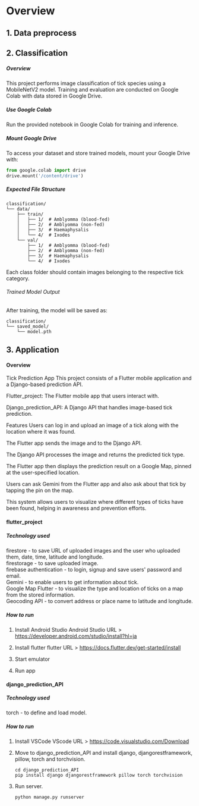 # Overview

## 1. Data preprocess

## 2. Classification

##### Overview

This project performs image classification of tick species using a MobileNetV2 model. Training and evaluation are conducted on Google Colab with data stored in Google Drive.

##### Use Google Colab

Run the provided notebook in Google Colab for training and inference.

##### Mount Google Drive

To access your dataset and store trained models, mount your Google Drive with:

```python
from google.colab import drive
drive.mount('/content/drive')
```

##### Expected File Structure

```
classification/
└── data/
    ├── train/
    │   ├── 1/  # Amblyomma (blood-fed)
    │   ├── 2/  # Amblyomma (non-fed)
    │   ├── 3/  # Haemaphysalis
    │   └── 4/  # Ixodes
    └── val/
        ├── 1/  # Amblyomma (blood-fed)
        ├── 2/  # Amblyomma (non-fed)
        ├── 3/  # Haemaphysalis
        └── 4/  # Ixodes
```

Each class folder should contain images belonging to the respective tick category.

###### Trained Model Output

After training, the model will be saved as:

```
classification/
└── saved_model/
    └── model.pth
```

## 3. Application

#### Overview

Tick Prediction App
This project consists of a Flutter mobile application and a Django-based prediction API.

Flutter_project: The Flutter mobile app that users interact with.

Django_prediction_API: A Django API that handles image-based tick prediction.

Features
Users can log in and upload an image of a tick along with the location where it was found.

The Flutter app sends the image and to the Django API.

The Django API processes the image and returns the predicted tick type.

The Flutter app then displays the prediction result on a Google Map, pinned at the user-specified location.

Users can ask Gemini from the Flutter app and also ask about that tick by tapping the pin on the map.

This system allows users to visualize where different types of ticks have been found, helping in awareness and prevention efforts.

#### flutter_project

##### Technology used 

firestore - to save URL of uploaded images and the user who uploaded them, date, time, latitude and longitude.  
firestorage - to save uploaded image.  
firebase authentication - to login, signup and save users' password and email.  
Gemini - to enable users to get information about tick.  
Google Map Flutter - to visualize the type and location of ticks on a map from the stored information.  
Geocoding API - to convert address or place name to latitude and longitude.  

##### How to run
1. Install Android Studio
   Android Studio URL > https://developer.android.com/studio/install?hl=ja

2. Install flutter
   flutter URL > https://docs.flutter.dev/get-started/install

3. Start emulator

5. Run app


#### django_prediction_API

##### Technology used

torch - to define and load model.  

##### How to run
1. Install VSCode
   VScode URL > https://code.visualstudio.com/Download

2. Move to django_prediction_API and install django, djangorestframework, pillow, torch and torchvision.
   ```
   cd django_prediction_API
   pip install django djangorestframework pillow torch torchvision
   ```

3. Run server.  
   ```
   python manage.py runserver
   ```
